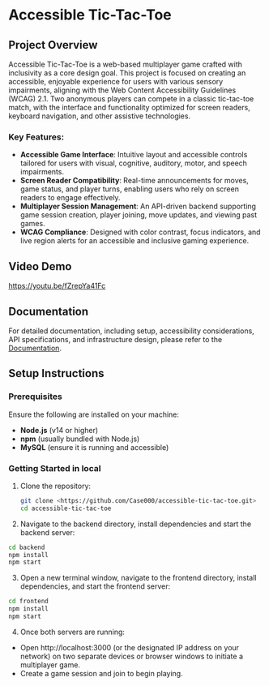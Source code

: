 # Accessible Tic-Tac-Toe

## Project Overview
Accessible Tic-Tac-Toe is a web-based multiplayer game crafted with inclusivity as a core design goal. This project is focused on creating an accessible, enjoyable experience for users with various sensory impairments, aligning with the Web Content Accessibility Guidelines (WCAG) 2.1. Two anonymous players can compete in a classic tic-tac-toe match, with the interface and functionality optimized for screen readers, keyboard navigation, and other assistive technologies.

### Key Features:
- **Accessible Game Interface**: Intuitive layout and accessible controls tailored for users with visual, cognitive, auditory, motor, and speech impairments.
- **Screen Reader Compatibility**: Real-time announcements for moves, game status, and player turns, enabling users who rely on screen readers to engage effectively.
- **Multiplayer Session Management**: An API-driven backend supporting game session creation, player joining, move updates, and viewing past games.
- **WCAG Compliance**: Designed with color contrast, focus indicators, and live region alerts for an accessible and inclusive gaming experience.

## Video Demo
https://youtu.be/fZrepYa41Fc

## Documentation
For detailed documentation, including setup, accessibility considerations, API specifications, and infrastructure design, please refer to the [Documentation](./DOCUMENTATION.md).

## Setup Instructions

### Prerequisites
Ensure the following are installed on your machine:
- **Node.js** (v14 or higher)
- **npm** (usually bundled with Node.js)
- **MySQL** (ensure it is running and accessible)

### Getting Started in local
1. Clone the repository:
   ```bash
   git clone <https://github.com/Case000/accessible-tic-tac-toe.git>
   cd accessible-tic-tac-toe
   ```
2. Navigate to the backend directory, install dependencies and start the backend server:
```bash
cd backend
npm install
npm start
```
3. Open a new terminal window, navigate to the frontend directory, install dependencies, and start the frontend server:
```bash
cd frontend
npm install
npm start
```
4. Once both servers are running:
- Open http://localhost:3000 (or the designated IP address on your network) on two separate devices or browser windows to initiate a multiplayer game.
- Create a game session and join to begin playing.